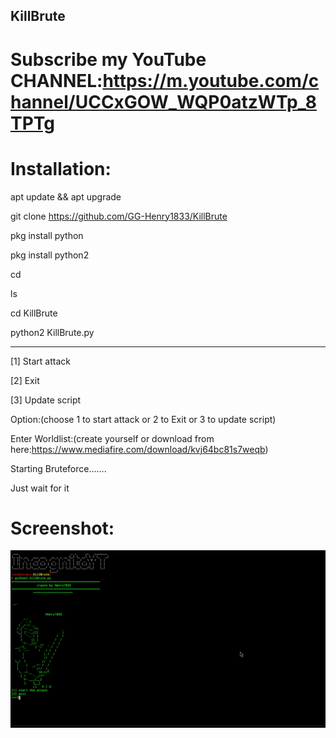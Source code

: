 ## KillBrute
# Subscribe my YouTube CHANNEL:https://m.youtube.com/channel/UCCxGOW_WQP0atzWTp_8TPTg

# Installation:
apt update && apt upgrade

git clone https://github.com/GG-Henry1833/KillBrute

pkg install python

pkg install python2

cd

ls

cd KillBrute

python2 KillBrute.py

----------------------------

[1] Start attack

[2] Exit

[3] Update script

Option:(choose 1 to start attack or 2 to Exit or 3 to update script)

Enter Worldlist:(create yourself or download from here:https://www.mediafire.com/download/kvj64bc81s7weqb)

Starting Bruteforce.......

Just wait for it

# Screenshot:
![](https://github.com/GG-Henry1833/KillBrute/blob/master/2020_08_20_12_23_31.jpg)
